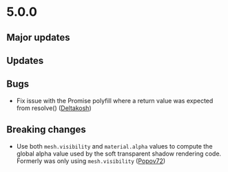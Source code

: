 # 5.0.0

## Major updates

## Updates

## Bugs

- Fix issue with the Promise polyfill where a return value was expected from resolve() ([Deltakosh](https://github.com/deltakosh))

## Breaking changes

- Use both `mesh.visibility` and `material.alpha` values to compute the global alpha value used by the soft transparent shadow rendering code. Formerly was only using `mesh.visibility` ([Popov72](https://github.com/Popov72))
